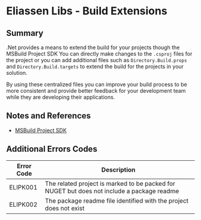 # Eliassen Libs - Build Extensions

## Summary

.Net provides a means to extend the build for your projects though the MSBuild Project SDK
You can directly make changes to the `.csproj` files for the project or you can add additional 
files such as `Directory.Build.props` and `Directory.Build.targets` to extend the build for 
the projects in your solution.  

By using these centralized files you can improve your build process to be more consistent and 
provide better feedback for your development team while they are developing their applications.

## Notes and References

* [MSBuild Project SDK](https://learn.microsoft.com/en-us/visualstudio/msbuild/how-to-use-project-sdk?view=vs-2022)

## Additional Errors Codes

| Error Code    | Description                                                                                   |
| ------------- | --------------------------------------------------------------------------------------------- |
| ELIPK001      | The related project is marked to be packed for NUGET but does not include a package readme    |
| ELIPK002      | The package readme file identified with the project does not exist                            |